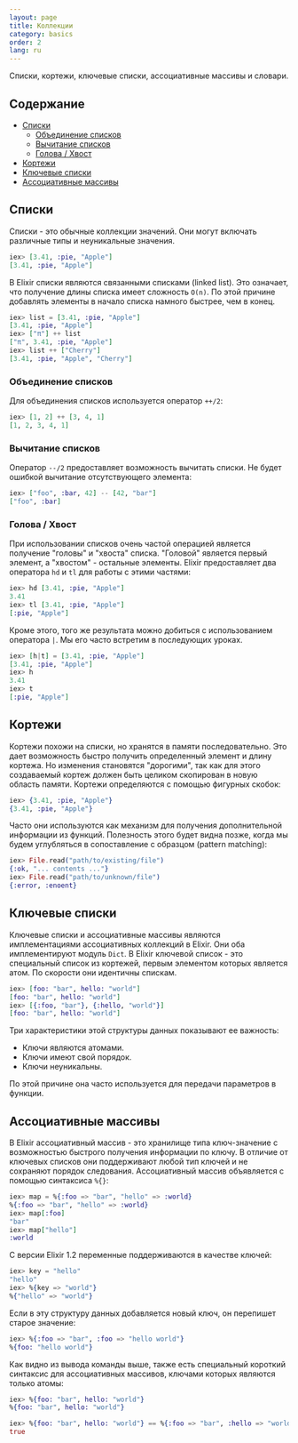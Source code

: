 ```yaml
---
layout: page
title: Коллекции
category: basics
order: 2
lang: ru
---
```


Списки, кортежи, ключевые списки, ассоциативные массивы и словари.

## Содержание

- [Списки](#section-1)
  - [Объединение списков](#section-2)
  - [Вычитание списков](#section-3)
  - [Голова / Хвост](#section-4)
- [Кортежи](#section-5)
- [Ключевые списки](#section-6)
- [Ассоциативные массивы](#section-7)

## Списки
Списки - это обычные коллекции значений. Они могут включать различные типы и неуникальные значения.

```elixir
iex> [3.41, :pie, "Apple"]
[3.41, :pie, "Apple"]
```

В Elixir списки являются связанными списками (linked list). Это означает, что получение длины списка имеет сложность `O(n)`. По этой причине добавлять элементы в начало списка намного быстрее, чем в конец.

```elixir
iex> list = [3.41, :pie, "Apple"]
[3.41, :pie, "Apple"]
iex> ["π"] ++ list
["π", 3.41, :pie, "Apple"]
iex> list ++ ["Cherry"]
[3.41, :pie, "Apple", "Cherry"]
```

### Объединение списков

Для объединения списков используется оператор `++/2`:

```elixir
iex> [1, 2] ++ [3, 4, 1]
[1, 2, 3, 4, 1]
```

### Вычитание списков

Оператор `--/2` предоставляет возможность вычитать списки. Не будет ошибкой вычитание отсутствующего элемента:

```elixir
iex> ["foo", :bar, 42] -- [42, "bar"]
["foo", :bar]
```

### Голова / Хвост

При использовании списков очень частой операцией является получение "головы" и "хвоста" списка. "Головой" является первый элемент, а "хвостом" - остальные элементы. Elixir предоставляет два оператора `hd` и `tl` для работы с этими частями:

```elixir
iex> hd [3.41, :pie, "Apple"]
3.41
iex> tl [3.41, :pie, "Apple"]
[:pie, "Apple"]
```

Кроме этого, того же результата можно добиться с использованием оператора `|`. Мы его часто встретим в последующих уроках.

```elixir
iex> [h|t] = [3.41, :pie, "Apple"]
[3.41, :pie, "Apple"]
iex> h
3.41
iex> t
[:pie, "Apple"]
```

## Кортежи

Кортежи похожи на списки, но хранятся в памяти последовательно. Это дает возможность быстро получить определенный элемент и длину кортежа. Но изменения становятся "дорогими", так как для этого создаваемый кортеж должен быть целиком скопирован в новую область памяти. Кортежи определяются с помощью фигурных скобок:

```elixir
iex> {3.41, :pie, "Apple"}
{3.41, :pie, "Apple"}
```

Часто они используются как механизм для получения дополнительной информации из функций. Полезность этого будет видна позже, когда мы будем углубляться в сопоставление с образцом (pattern matching):

```elixir
iex> File.read("path/to/existing/file")
{:ok, "... contents ..."}
iex> File.read("path/to/unknown/file")
{:error, :enoent}
```

## Ключевые списки

Ключевые списки и ассоциативные массивы являются имплементациями ассоциативных коллекций в Elixir. Они оба имплементируют модуль `Dict`. В Elixir ключевой список - это специальный список из кортежей, первым элементом которых является атом. По скорости они идентичны спискам.

```elixir
iex> [foo: "bar", hello: "world"]
[foo: "bar", hello: "world"]
iex> [{:foo, "bar"}, {:hello, "world"}]
[foo: "bar", hello: "world"]
```

Три характеристики этой структуры данных показывают ее важность:

+ Ключи являются атомами.
+ Ключи имеют свой порядок.
+ Ключи неуникальны.

По этой причине она часто используется для передачи параметров в функции.

## Ассоциативные массивы

В Elixir ассоциативный массив - это хранилище типа ключ-значение с возможностью быстрого получения информации по ключу. В отличие от ключевых списков они поддерживают любой тип ключей и не сохраняют порядок следования. Ассоциативный массив объявляется с помощью синтаксиса `%{}`:

```elixir
iex> map = %{:foo => "bar", "hello" => :world}
%{:foo => "bar", "hello" => :world}
iex> map[:foo]
"bar"
iex> map["hello"]
:world
```

С версии Elixir 1.2 переменные поддерживаются в качестве ключей:

```elixir
iex> key = "hello"
"hello"
iex> %{key => "world"}
%{"hello" => "world"}
```

Если в эту структуру данных добавляется новый ключ, он перепишет старое значение:

```elixir
iex> %{:foo => "bar", :foo => "hello world"}
%{foo: "hello world"}
```

Как видно из вывода команды выше, также есть специальный короткий синтаксис для ассоциативных массивов, ключами которых являются только атомы:

```elixir
iex> %{foo: "bar", hello: "world"}
%{foo: "bar", hello: "world"}

iex> %{foo: "bar", hello: "world"} == %{:foo => "bar", :hello => "world"}
true
```

